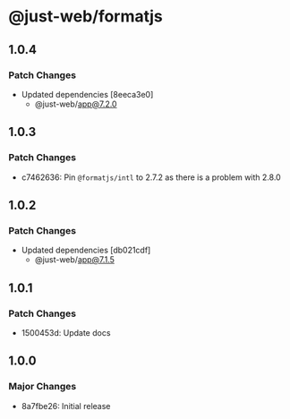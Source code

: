 # @just-web/formatjs

## 1.0.4

### Patch Changes

- Updated dependencies [8eeca3e0]
  - @just-web/app@7.2.0

## 1.0.3

### Patch Changes

- c7462636: Pin `@formatjs/intl` to 2.7.2 as there is a problem with 2.8.0

## 1.0.2

### Patch Changes

- Updated dependencies [db021cdf]
  - @just-web/app@7.1.5

## 1.0.1

### Patch Changes

- 1500453d: Update docs

## 1.0.0

### Major Changes

- 8a7fbe26: Initial release
